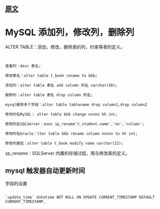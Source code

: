 
## [原文](https://www.cnblogs.com/zhanqi/archive/2011/01/05/1926608.html)

# MySQL 添加列，修改列，删除列

ALTER TABLE：添加，修改，删除表的列，约束等表的定义。

```mysql


查看列：desc 表名;

修改表名：alter table t_book rename to bbb;

添加列：alter table 表名 add column 列名 varchar(30);

删除列：alter table 表名 drop column 列名;

mysql删除多个字段：alter table tablename drop column1,drop column2

修改列名MySQL： alter table bbb change nnnnn hh int;

修改列名SQLServer：exec sp_rename't_student.name','nn','column';

修改列名Oracle：lter table bbb rename column nnnnn to hh int;

修改列属性：alter table t_book modify name varchar(22);

```

sp_rename：SQLServer 内置的存储过程，用与修改表的定义。

## mysql 触发器自动更新时间

字段的设置
```mysql

`update_time` datetime NOT NULL ON UPDATE CURRENT_TIMESTAMP DEFAULT CURRENT_TIMESTAMP,
```
